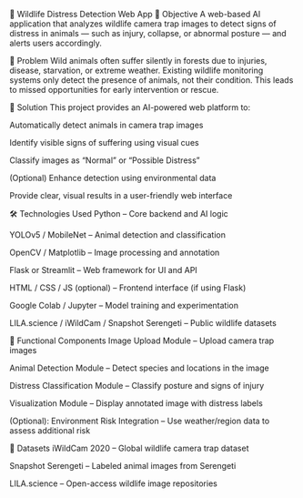🦌 Wildlife Distress Detection Web App
📌 Objective
A web-based AI application that analyzes wildlife camera trap images to detect signs of distress in animals — such as injury, collapse, or abnormal posture — and alerts users accordingly.

🧠 Problem
Wild animals often suffer silently in forests due to injuries, disease, starvation, or extreme weather. Existing wildlife monitoring systems only detect the presence of animals, not their condition. This leads to missed opportunities for early intervention or rescue.

🎯 Solution
This project provides an AI-powered web platform to:

Automatically detect animals in camera trap images

Identify visible signs of suffering using visual cues

Classify images as “Normal” or “Possible Distress”

(Optional) Enhance detection using environmental data

Provide clear, visual results in a user-friendly web interface

🛠️ Technologies Used
Python – Core backend and AI logic

YOLOv5 / MobileNet – Animal detection and classification

OpenCV / Matplotlib – Image processing and annotation

Flask or Streamlit – Web framework for UI and API

HTML / CSS / JS (optional) – Frontend interface (if using Flask)

Google Colab / Jupyter – Model training and experimentation

LILA.science / iWildCam / Snapshot Serengeti – Public wildlife datasets

📂 Functional Components
Image Upload Module – Upload camera trap images

Animal Detection Module – Detect species and locations in the image

Distress Classification Module – Classify posture and signs of injury

Visualization Module – Display annotated image with distress labels

(Optional): Environment Risk Integration – Use weather/region data to assess additional risk

📁 Datasets
iWildCam 2020 – Global wildlife camera trap dataset

Snapshot Serengeti – Labeled animal images from Serengeti

LILA.science – Open-access wildlife image repositories
